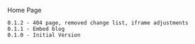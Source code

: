 Home Page

```
0.1.2 - 404 page, removed change list, iframe adjustments
0.1.1 - Embed blog
0.1.0 - Initial Version
```
